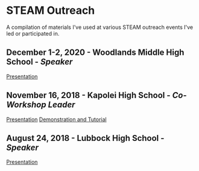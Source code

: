 # STEAM Outreach
A compilation of materials I've used at various STEAM outreach events I've led or participated in.

## December 1-2, 2020 - Woodlands Middle High School - *Speaker*
[Presentation](https://docs.google.com/presentation/d/19iRkeW9ntfSk_Re_kbcVCNz30mrlLA_pr1reSUXsB5k/edit?usp=sharing)

## November 16, 2018 - Kapolei High School - *Co-Workshop Leader*
[Presentation](https://docs.google.com/presentation/d/1u1ZrIKtx8SjY4rcULbTkKyAX5pY4H1tYwUOd8MNVn90/edit?usp=sharing)
[Demonstration and Tutorial](https://github.com/dj0wns/CatAndMouseDemo)

## August 24, 2018 - Lubbock High School - *Speaker*
[Presentation](https://docs.google.com/presentation/d/1DD0JhfGT5lZkMhTTUIiMYxaR6yk56KS-jIE272ZmtCQ/edit?usp=sharing)
